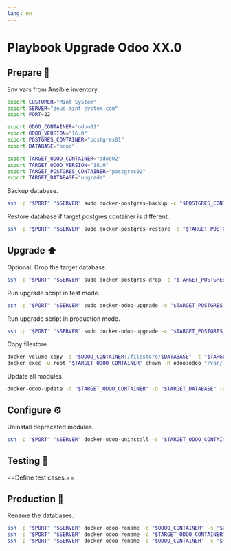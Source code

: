 ```yaml
---
lang: en
---
```

# Playbook Upgrade Odoo XX.0

## Prepare 📝

Env vars from Ansible inventory:

```bash
export CUSTOMER="Mint System"
export SERVER="zeus.mint-system.com"
export PORT=22

export ODOO_CONTAINER="odoo01"
export ODOO_VERSION="16.0"
export POSTGRES_CONTAINER="postgres01"
export DATABASE="odoo"

export TARGET_ODOO_CONTAINER="odoo02"
export TARGET_ODOO_VERSION="18.0"
export TARGET_POSTGRES_CONTAINER="postgres02"
export TARGET_DATABASE="upgrade"
```

Backup database.

```bash
ssh -p "$PORT" "$SERVER" sudo docker-postgres-backup -c "$POSTGRES_CONTAINER" -d "$DATABASE"
```

Restore database if target postgres container is different.

```bash
ssh -p "$PORT" "$SERVER" sudo docker-postgres-restore -c "$TARGET_POSTGRES_CONTAINER" -d "$DATABASE" -f "/var/tmp/$POSTGRES_CONTAINER/odoo.sql"
```

## Upgrade ⬆️

Optional: Drop the target database.

```bash
ssh -p "$PORT" "$SERVER" sudo docker-postgres-drop -c "$TARGET_POSTGRES_CONTAINER" -d "$TARGET_DATABASE"
```

Run upgrade script in test mode.

```bash
ssh -p "$PORT" "$SERVER" sudo docker-odoo-upgrade -c "$TARGET_POSTGRES_CONTAINER" -h "$TARGET_POSTGRES_CONTAINER" -d "$DATABASE" -s "$ODOO_VERSION" -n "$TARGET_DATABASE" -t "$TARGET_ODOO_VERSION"
```

Run upgrade script in production mode.

```bash
ssh -p "$PORT" "$SERVER" sudo docker-odoo-upgrade -c "$TARGET_POSTGRES_CONTAINER" -h "$TARGET_POSTGRES_CONTAINER" -d "$DATABASE" -s "$ODOO_VERSION" -n "$TARGET_DATABASE" -t "$TARGET_ODOO_VERSION" -m production
```

Copy filestore.

```bash
docker-volume-copy -s "$ODOO_CONTAINER:/filestore/$DATABASE" -t "$TARGET_ODOO_CONTAINER:/filestore/$TARGET_DATABASE" -f
docker exec -u root "$TARGET_ODOO_CONTAINER" chown -R odoo:odoo "/var/lib/odoo/filestore/$TARGET_DATABASE"
```

Update all modules.

```bash
docker-odoo-update -c "$TARGET_ODOO_CONTAINER" -d "$TARGET_DATABASE" -u base
```

## Configure ⚙️

Uninstall deprecated modules.

```bash
ssh -p "$PORT" "$SERVER" docker-odoo-uninstall -c "$TARGET_ODOO_CONTAINER" -d "$TARGET_DATABASE" -u auth_impersonate_user
```

## Testing 🔬

==Define test cases.==

## Production 🚀

Rename the databases.

```bash
ssh -p "$PORT" "$SERVER" docker-odoo-rename -c "$ODOO_CONTAINER" -s "$DATABASE" -t "${DATABASE}-tmp"
ssh -p "$PORT" "$SERVER" docker-odoo-rename -c "$TARGET_ODOO_CONTAINER" -s "$TARGET_DATABASE" -t "$DATABASE"
ssh -p "$PORT" "$SERVER" docker-odoo-rename -c "$ODOO_CONTAINER" -s "${DATABASE}-tmp" -t "$TARGET_DATABASE"
```